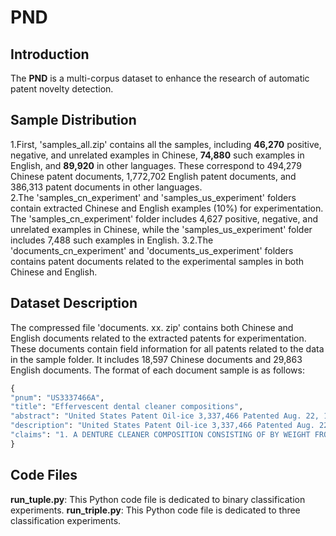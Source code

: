 # PND

## Introduction
The **PND** is a multi-corpus dataset to enhance the research of automatic patent novelty detection. 

## Sample Distribution
1.First, 'samples_all.zip' contains all the samples, including **46,270** positive, negative, and unrelated examples in Chinese, **74,880** such examples in English, and **89,920** in other languages. These correspond to 494,279 Chinese patent documents, 1,772,702 English patent documents, and 386,313 patent documents in other languages.  
2.The 'samples_cn_experiment' and 'samples_us_experiment' folders contain extracted Chinese and English examples (10%) for experimentation. The 'samples_cn_experiment' folder includes 4,627 positive, negative, and unrelated examples in Chinese, while the 'samples_us_experiment' folder includes 7,488 such examples in English.
3.2.The 'documents_cn_experiment' and 'documents_us_experiment' folders contains patent documents related to the experimental samples in both Chinese and English.

## Dataset Description
The compressed file 'documents. xx. zip' contains both Chinese and English documents related to the extracted patents for experimentation. These documents contain field information for all patents related to the data in the sample folder. It includes 18,597 Chinese documents and 29,863 English documents. The format of each document sample is as follows:
```python
{
"pnum": "US3337466A",
"title": "Effervescent dental cleaner compositions",
"abstract": "United States Patent Oil-ice 3,337,466 Patented Aug. 22, 1967 This invention relates in general to compositions of matter and processes for using the same to produce aerobic conditions, antiseptic activity, bleaching effects and detergent action and combinations Olf these activities.",
"description": "United States Patent Oil-ice 3,337,466 Patented Aug. 22, 1967 This invention relates in general to compositions of matter and processes for using the same to produce aerobic conditions, antiseptic activity, bleaching effects and detergent action and combinations Olf these activities. The invention relates in particular to compositions and processes for the cleansing, sterilizing and bleaching of dentures. This application is a continuation-in-part of our co-pending United States patent application, Ser. No. 185,246, filed April 5, 1962 now abandoned.Therefore, it is a general object of the present invention to provide a composition and process for cleansing, sterilizing and bleaching in a simple and efiicacious manner.",
"claims": "1. A DENTURE CLEANER COMPOSITION CONSISTING OF BY WEIGHT FROM ABOUT 5 TO 40 PARTS OF A MIXTURE CONSISTING OF ABOUT 50 MOLE PERCENT POTASSIUM MONOPERSULFATE, ABOUT 25 MOLE PERCENT POTASSIUM SULFATE, AND ABOUT 25 MOLE PERCENT POTASSIUM HYDROGEN SULFATE, FROM ABOUT 40 TO 5 PARTS OF AN INORGANIC WTER SOLUBLE PEROXIDE OF METAL SELECTED FROM THE GROUP CONSISTING OF GROUPS I AND II OF THE PERIODIC TABLE, UP TO ABOUT 5 PARTS OF A WATER SOLUBLE HALIDE SELECTED FROM THE GROUP CONSISTING OF THE CHLORIDE, BROMIDE AND IODIDE OF THE ALKALI METALS AND ALKALINE EARTH METALS AND OF AMMONIUM; "
}
```
## Code Files
**run_tuple.py**: This Python code file is dedicated to binary classification experiments.
**run_triple.py**: This Python code file is dedicated to three classification experiments.
